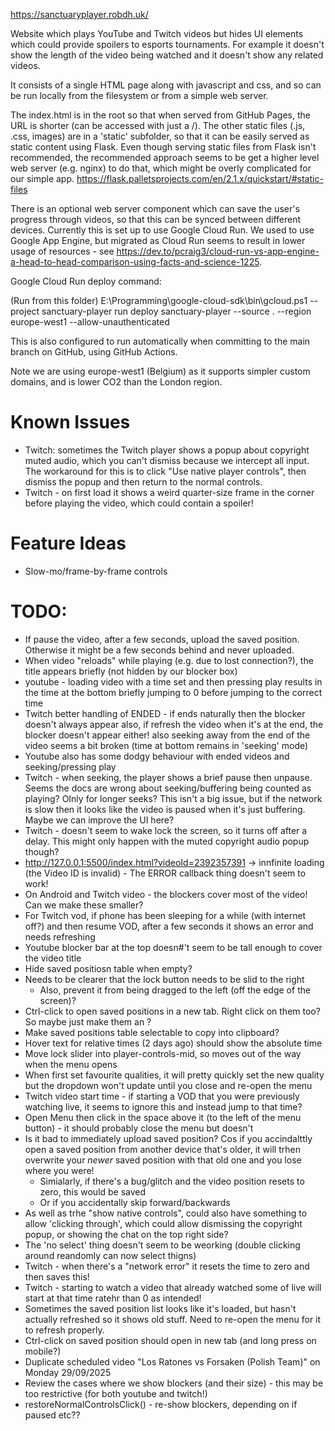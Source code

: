 https://sanctuaryplayer.robdh.uk/

Website which plays YouTube and Twitch videos but hides UI elements which could provide spoilers to esports tournaments.
For example it doesn't show the length of the video being watched and it doesn't show any related videos.

It consists of a single HTML page along with javascript and css, and so can be run locally from the filesystem or
from a simple web server.

The index.html is in the root so that when served from GitHub Pages, the URL is shorter (can be accessed with just a /).
The other static files (.js, .css, images) are in a 'static' subfolder, so that it can be
easily served as static content using Flask. Even though serving static files from Flask isn't recommended, the recommended
approach seems to be get a higher level web server (e.g. nginx) to do that, which might be overly
complicated for our simple app.
https://flask.palletsprojects.com/en/2.1.x/quickstart/#static-files

There is an optional web server component which can save the user's progress through videos, so that this can be
synced between different devices. Currently this is set up to use Google Cloud Run. We used to use Google App Engine,
but migrated as Cloud Run seems to result in lower usage of resources - see
https://dev.to/pcraig3/cloud-run-vs-app-engine-a-head-to-head-comparison-using-facts-and-science-1225.

Google Cloud Run deploy command:

(Run from this folder)
E:\Programming\google-cloud-sdk\bin\gcloud.ps1 --project sanctuary-player run deploy sanctuary-player --source . --region europe-west1 --allow-unauthenticated

This is also configured to run automatically when committing to the main branch on GitHub, using GitHub Actions.

Note we are using europe-west1 (Belgium) as it supports simpler custom domains, and is lower CO2 than the London region.

Known Issues
============

* Twitch: sometimes the Twitch player shows a popup about copyright muted audio, which you can't dismiss because we intercept all input. The workaround for this is to click "Use native player controls", then dismiss the popup and then return to the normal controls.
* Twitch - on first load it shows a weird quarter-size frame in the corner before playing the video, which could contain a spoiler!

Feature Ideas
==============

* Slow-mo/frame-by-frame controls

TODO:
=====

* If pause the video, after a few seconds, upload the saved position. Otherwise it might be a few seconds behind and never uploaded.
* When video "reloads" while playing (e.g. due to lost connection?), the title appears briefly (not hidden by our blocker box)
* youtube - loading video with a time set and then pressing play results in the time at the bottom briefly jumping to 0 before jumping to the correct time
* Twitch better handling of ENDED - if ends naturally then the blocker doesn't always appear
   also, if refresh the video when it's at the end, the blocker doesn't appear either!
   also seeking away from the end of the video seems a bit broken (time at bottom remains in 'seeking' mode)
* Youtube also has some dodgy behaviour with ended videos and seeking/pressing play
* Twitch - when seeking, the player shows a brief pause then unpause. Seems the docs are wrong about seeking/buffering being counted as playing? OInly for longer seeks?
      This isn't a big issue, but if the network is slow then it looks like the video is paused when it's just buffering. Maybe we can improve the UI here?
* Twitch - doesn't seem to wake lock the screen, so it turns off after a delay. This might only happen with the muted copyright audio popup though?
* http://127.0.0.1:5500/index.html?videoId=2392357391 -> innfinite loading (the Video ID is invalid) -  The ERROR callback thing doesn't seem to work!
* On Android and Twitch video - the blockers cover most of the video! Can we make these smaller?
* For Twitch vod, if phone has been sleeping for a while (with internet off?) and then resume VOD, after a few seconds it shows an error and needs refreshing
* Youtube blocker bar at the top doesn#'t seem to be tall enough to cover the video title
* Hide saved positiosn table when empty?
* Needs to be clearer that the lock button needs to be slid to the right
   * Also, prevent it from being dragged to the left (off the edge of the screen)?
* Ctrl-click to open saved positions in a new tab. Right click on them too? So maybe just make them an <a>?
* Make saved positions table selectable to copy into clipboard?
* Hover text for relative times (2 days ago) should show the absolute time
* Move lock slider into player-controls-mid, so moves out of the way when the menu opens
* When first set favourite qualities, it will pretty quickly set the new quality but the dropdown won't update until you close and re-open the menu
* Twitch video start time  - if starting a VOD that you were previously watching live, it seems to ignore this and instead jump to that time?
* Open Menu then click in the space above it (to the left of the menu button) - it should probably close the menu but doesn't
* Is it bad to immediately upload saved position? Cos if you accindalttly open a saved position from another device that's older, it will trhen overwrite your _newer_ saved position with that old one and you lose where you were!
   * Simialarly, if there's a bug/glitch and the video position resets to zero, this would be saved
   * Or if you accidentally skip forward/backwards
* As well as trhe "show native controls", could also have something to allow 'clicking through', which could allow dismissing the copyright popup, or showing the chat on the top right side?
* The 'no select' thing doesn't seem to be weorking (double clicking around reandomly can now select thigns)
* Twitch - when there's a "network error" it resets the time to zero and then saves this!
* Twitch - starting to watch a video that already watched some of live will start at that time ratehr than 0 as intended!
* Sometimes the saved position list looks like it's loaded, but hasn't actually refreshed so it shows old stuff. Need to re-open the menu for it to refresh properly.
* Ctrl-click on saved position should open in new tab (and long press on mobile?)
* Duplicate scheduled video "Los Ratones vs Forsaken (Polish Team)" on Monday 29/09/2025
* Review the cases where we show blockers (and their size) - this may be too restrictive (for both youtube and twitch!)
* restoreNormalControlsClick() - re-show blockers, depending on if paused etc??
